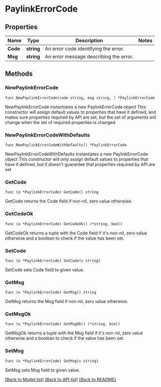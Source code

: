# PaylinkErrorCode

## Properties

Name | Type | Description | Notes
------------ | ------------- | ------------- | -------------
**Code** | **string** | An error code identifying the error. | 
**Msg** | **string** | An error message describing the error. | 

## Methods

### NewPaylinkErrorCode

`func NewPaylinkErrorCode(code string, msg string, ) *PaylinkErrorCode`

NewPaylinkErrorCode instantiates a new PaylinkErrorCode object
This constructor will assign default values to properties that have it defined,
and makes sure properties required by API are set, but the set of arguments
will change when the set of required properties is changed

### NewPaylinkErrorCodeWithDefaults

`func NewPaylinkErrorCodeWithDefaults() *PaylinkErrorCode`

NewPaylinkErrorCodeWithDefaults instantiates a new PaylinkErrorCode object
This constructor will only assign default values to properties that have it defined,
but it doesn't guarantee that properties required by API are set

### GetCode

`func (o *PaylinkErrorCode) GetCode() string`

GetCode returns the Code field if non-nil, zero value otherwise.

### GetCodeOk

`func (o *PaylinkErrorCode) GetCodeOk() (*string, bool)`

GetCodeOk returns a tuple with the Code field if it's non-nil, zero value otherwise
and a boolean to check if the value has been set.

### SetCode

`func (o *PaylinkErrorCode) SetCode(v string)`

SetCode sets Code field to given value.


### GetMsg

`func (o *PaylinkErrorCode) GetMsg() string`

GetMsg returns the Msg field if non-nil, zero value otherwise.

### GetMsgOk

`func (o *PaylinkErrorCode) GetMsgOk() (*string, bool)`

GetMsgOk returns a tuple with the Msg field if it's non-nil, zero value otherwise
and a boolean to check if the value has been set.

### SetMsg

`func (o *PaylinkErrorCode) SetMsg(v string)`

SetMsg sets Msg field to given value.



[[Back to Model list]](../README.md#documentation-for-models) [[Back to API list]](../README.md#documentation-for-api-endpoints) [[Back to README]](../README.md)


